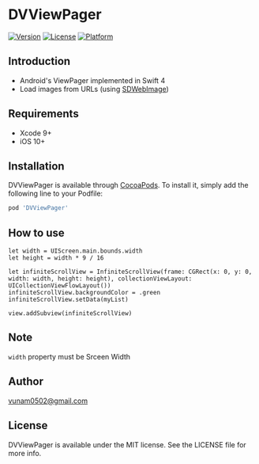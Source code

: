 # DVViewPager

[![Version](https://img.shields.io/cocoapods/v/DVViewPager.svg?style=flat)](http://cocoapods.org/pods/DVViewPager)
[![License](https://img.shields.io/cocoapods/l/DVViewPager.svg?style=flat)](http://cocoapods.org/pods/DVViewPager)
[![Platform](https://img.shields.io/cocoapods/p/DVViewPager.svg?style=flat)](http://cocoapods.org/pods/DVViewPager)

## Introduction
- Android's ViewPager implemented in Swift 4
- Load images from URLs (using [SDWebImage](https://github.com/rs/SDWebImage))

## Requirements
- Xcode 9+
- iOS 10+

## Installation

DVViewPager is available through [CocoaPods](http://cocoapods.org). To install
it, simply add the following line to your Podfile:

```ruby
pod 'DVViewPager'
```

## How to use
```
let width = UIScreen.main.bounds.width
let height = width * 9 / 16

let infiniteScrollView = InfiniteScrollView(frame: CGRect(x: 0, y: 0, width: width, height: height), collectionViewLayout: UICollectionViewFlowLayout())
infiniteScrollView.backgroundColor = .green
infiniteScrollView.setData(myList)

view.addSubview(infiniteScrollView)
```

## Note
`width` property must be Srceen Width

## Author
vunam0502@gmail.com

## License
DVViewPager is available under the MIT license. See the LICENSE file for more info.
